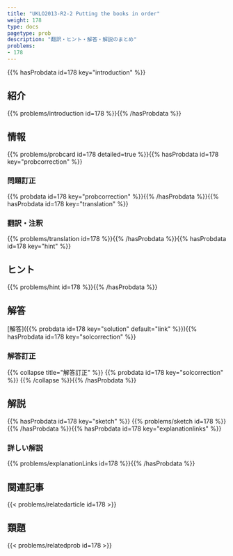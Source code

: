 ```yaml
---
title: "UKLO2013-R2-2 Putting the books in order"
weight: 178
type: docs
pagetype: prob
description: "翻訳・ヒント・解答・解説のまとめ"
problems: 
- 178
---
```


{{% hasProbdata id=178 key="introduction" %}}

## 紹介

{{% problems/introduction id=178 %}}{{% /hasProbdata %}}

## 情報

{{% problems/probcard id=178 detailed=true %}}{{% hasProbdata id=178 key="probcorrection" %}}

### 問題訂正

{{% probdata id=178 key="probcorrection" %}}{{% /hasProbdata %}}{{% hasProbdata id=178 key="translation" %}}

### 翻訳・注釈

{{% problems/translation id=178 %}}{{% /hasProbdata %}}{{% hasProbdata id=178 key="hint" %}}

## ヒント

{{% problems/hint id=178 %}}{{% /hasProbdata %}}

## 解答

[解答]({{% probdata id=178 key="solution" default="link" %}}){{% hasProbdata id=178 key="solcorrection" %}}

### 解答訂正

{{% collapse title="解答訂正" %}}
{{% probdata id=178 key="solcorrection" %}}
{{% /collapse %}}{{% /hasProbdata %}}

## 解説

{{% hasProbdata id=178 key="sketch" %}}
{{% problems/sketch id=178 %}}
{{% /hasProbdata %}}{{% hasProbdata id=178 key="explanationlinks" %}}

### 詳しい解説

{{% problems/explanationLinks id=178 %}}{{% /hasProbdata %}}

## 関連記事

{{< problems/relatedarticle id=178 >}}

## 類題

{{< problems/relatedprob id=178 >}}
